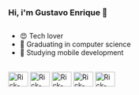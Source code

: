 ### Hi, i'm Gustavo Enrique 👋

##

- 😍 Tech lover
- 📝 Graduating in computer science
- 📲 Studying mobile development


<div style="display: inline_block"><br>  
  <img align="center" alt="Rick-XCode" height="30" width="40" src="https://cdn.jsdelivr.net/gh/devicons/devicon/icons/xcode/xcode-original.svg" /> 
  <img align="center" alt="Rick-Android" height="30" width="40" src="https://cdn.jsdelivr.net/gh/devicons/devicon/icons/android/android-original.svg" />
  <img align="center" alt="Rick-Swift" height="30" width="40" src="https://cdn.jsdelivr.net/gh/devicons/devicon/icons/swift/swift-original.svg">
  <img align="center" alt="Rick-Java" height="30" width="40" src="https://cdn.jsdelivr.net/gh/devicons/devicon/icons/java/java-original.svg" />  
  <img align="center" alt="Rick-Flutter" height="30" width="40" src="https://cdn.jsdelivr.net/gh/devicons/devicon/icons/flutter/flutter-original.svg" />    
</div>


